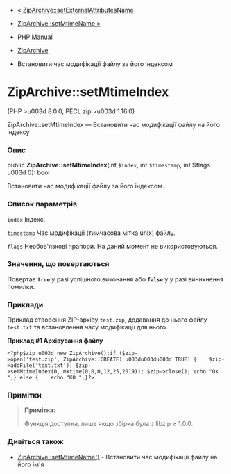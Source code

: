 - [«
ZipArchive::setExternalAttributesName](ziparchive.setexternalattributesname.md)
- [ZipArchive::setMtimeName »](ziparchive.setmtimename.md)

- [PHP Manual](index.md)
- [ZipArchive](class.ziparchive.md)
- Встановити час модифікації файлу за його індексом

# ZipArchive::setMtimeIndex

(PHP \>u003d 8.0.0, PECL zip \>u003d 1.16.0)

ZipArchive::setMtimeIndex — Встановити час модифікації файлу на його
індексу

### Опис

public **ZipArchive::setMtimeIndex**(int `$index`, int `$timestamp`, int
$flags u003d 0): bool

Встановити час модифікації файлу за його індексом.

### Список параметрів

`index`
Індекс.

`timestamp`
Час модифікації (тимчасова мітка unix) файлу.

`flags`
Необов'язкові прапори. На даний момент не використовуються.

### Значення, що повертаються

Повертає **`true`** у разі успішного виконання або **`false`** у
у разі виникнення помилки.

### Приклади

Приклад створення ZIP-архіву `test.zip`, додавання до нього файлу
`test.txt` та встановлення часу модифікації для нього.

**Приклад #1 Архівування файлу**

` <?php$zip u003d new ZipArchive();if ($zip->open('test.zip', ZipArchive::CREATE) u003du003du003d TRUE) {    $zip->addFile('text.txt'); $zip->setMtimeIndex(0, mktime(0,0,0,12,25,2019)); $zip->close(); echo "Ok
";} else {    echo "KO
";}?> `

### Примітки

> **Примітка**:
>
> Функція доступна, лише якщо збірка була з libzip ≥ 1.0.0.

### Дивіться також

- [ZipArchive::setMtimeName()](ziparchive.setmtimename.md) -
Встановити час модифікації файлу на його ім'я
